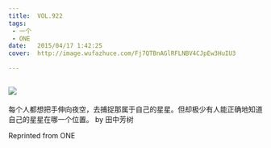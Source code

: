 ```yaml
---
title:	VOL.922
tags:
 - 一个
 - ONE
date:	2015/04/17 1:42:25
cover:	http://image.wufazhuce.com/Fj7QTBnAGlRFLNBV4CJpEw3HuIU3

---
```

![](http://image.wufazhuce.com/Fj7QTBnAGlRFLNBV4CJpEw3HuIU3)
---

每个人都想把手伸向夜空，去捕捉那属于自己的星星。但却极少有人能正确地知道自己的星星在哪一个位置。 by 田中芳树
 
Reprinted from ONE
